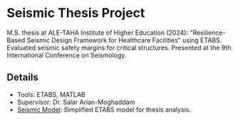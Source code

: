 # Seismic Thesis Project
M.S. thesis at ALE-TAHA Institute of Higher Education (2024):
"Resilience-Based Seismic Design Framework for Healthcare Facilities" using ETABS. Evaluated seismic safety margins for critical structures. Presented at the 9th International Conference on Seismology.

## Details
- Tools: ETABS, MATLAB
- Supervisor: Dr. Salar Arian-Moghaddam
- [Seismic Model](seismic_model.zip): Simplified ETABS model for thesis analysis.
